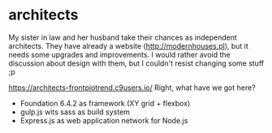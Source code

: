 # architects

My sister in law and her husband take their chances as independent architects. They have already a website (http://modernhouses.pl), but it needs some upgrades and improvements. I would rather avoid the discussion about design with them, but I couldn't resist changing some stuff ;p

https://architects-frontpiotrend.c9users.io/
Right, what have we got here?
* Foundation 6.4.2 as framework (XY grid + flexbox)
* gulp.js wits sass as build system
* Express.js as web application network for Node.js
